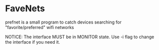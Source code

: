 # FaveNets 
prefnet is a small program to catch devices searching for "favorite/preferred" wifi networks 

NOTICE: The interface MUST be in MONITOR state. 
        Use -i flag to change the interface if you need it. 
